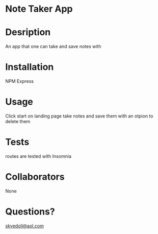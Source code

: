 # Note Taker App

# Desription
An app that one can take and save notes with

# Installation
NPM 
Express

# Usage
Click start on landing page take notes and save them with an otpion to delete them


# Tests
routes are tested with Insomnia

# Collaborators
None
# Questions?
skyedoll@aol.com
